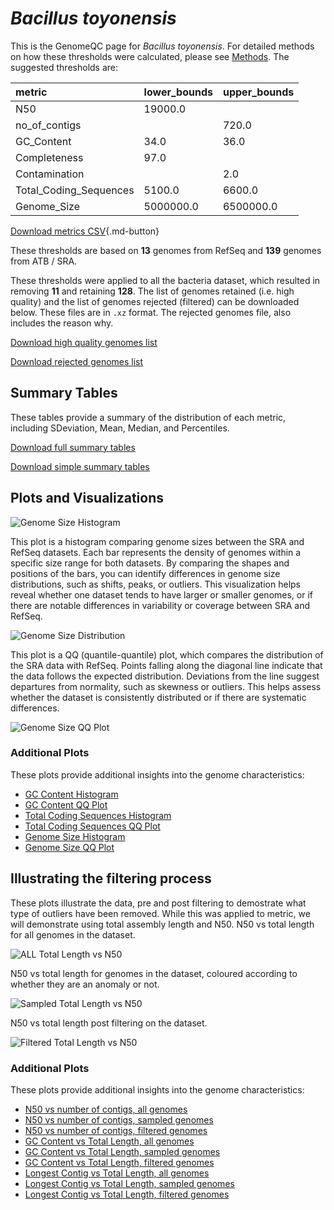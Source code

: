 # *Bacillus toyonensis*

This is the GenomeQC page for *Bacillus toyonensis*. For detailed methods on how these thresholds were calculated, please see [Methods](../../methods.md).
The suggested thresholds are: 

| metric                 | lower_bounds   | upper_bounds   |
|:-----------------------|:---------------|:---------------|
| N50                    | 19000.0        |                |
| no_of_contigs          |                | 720.0          |
| GC_Content             | 34.0           | 36.0           |
| Completeness           | 97.0           |                |
| Contamination          |                | 2.0            |
| Total_Coding_Sequences | 5100.0         | 6600.0         |
| Genome_Size            | 5000000.0      | 6500000.0      |

[Download metrics CSV](Bacillus_toyonensis_metrics.csv){.md-button}


These thresholds are based on **13** genomes from RefSeq and **139** genomes from ATB / SRA.

These thresholds were applied to all the bacteria dataset, which resulted in removing **11** and retaining **128**.
The list of genomes retained (i.e. high quality) and the list of genomes rejected (filtered) can be downloaded below. These files are in `.xz` format. The rejected genomes file, also includes the reason why.

[Download high quality genomes list](Bacillus_toyonensis_high_quality_genomes.csv.xz)


[Download rejected genomes list](Bacillus_toyonensis_filtered_out_genomes.csv.xz)



## Summary Tables
These tables provide a summary of the distribution of each metric, including SDeviation, Mean, Median, and Percentiles.

[Download full summary tables](summary.csv)

[Download simple summary tables](selected_summary.csv)

## Plots and Visualizations

![Genome Size Histogram](Genome_Size_refseq_histogram_kde.png)

This plot is a histogram comparing genome sizes between the SRA and RefSeq datasets. Each bar represents the density of genomes within a specific size range for both datasets. By comparing the shapes and positions of the bars, you can identify differences in genome size distributions, such as shifts, peaks, or outliers. This visualization helps reveal whether one dataset tends to have larger or smaller genomes, or if there are notable differences in variability or coverage between SRA and RefSeq.

![Genome Size Distribution](Genome_Size_refseq_histogram_kde.png)

This plot is a QQ (quantile-quantile) plot, which compares the distribution of the SRA data with RefSeq. Points falling along the diagonal line indicate that the data follows the expected distribution. Deviations from the line suggest departures from normality, such as skewness or outliers. This helps assess whether the dataset is consistently distributed or if there are systematic differences.

![Genome Size QQ Plot](Genome_Size_refseq_qqplot.png)

### Additional Plots

These plots provide additional insights into the genome characteristics:

- [GC Content Histogram](GC_Content_refseq_histogram_kde.png)
- [GC Content QQ Plot](GC_Content_refseq_qqplot.png)
- [Total Coding Sequences Histogram](Total_Coding_Sequences_refseq_histogram_kde.png)
- [Total Coding Sequences QQ Plot](Total_Coding_Sequences_refseq_qqplot.png)
- [Genome Size Histogram](Genome_Size_refseq_histogram_kde.png)
- [Genome Size QQ Plot](Genome_Size_refseq_qqplot.png)
## Illustrating the filtering process
These plots illustrate the data, pre and post filtering to demostrate what type of outliers have been removed. While this was applied to metric, we will demonstrate using total assembly length and N50.
N50 vs total length for all genomes in the dataset.

![ALL Total Length vs N50](Bacillus_toyonensis_all_total_length_N50.png)

N50 vs total length for genomes in the dataset, coloured according to whether they are an anomaly or not.

![Sampled Total Length vs N50](Bacillus_toyonensis_sample_total_length_N50.png)

N50 vs total length post filtering on the dataset.

![Filtered Total Length vs N50](Bacillus_toyonensis_filt_total_length_N50.png)

### Additional Plots

These plots provide additional insights into the genome characteristics:

- [N50 vs number of contigs, all genomes](Bacillus_toyonensis_all_N50_number.png)
- [N50 vs number of contigs, sampled genomes](Bacillus_toyonensis_sample_N50_number.png)
- [N50 vs number of contigs, filtered genomes](Bacillus_toyonensis_filt_N50_number.png)
- [GC Content vs Total Length, all genomes](Bacillus_toyonensis_all_total_length_GC_Content.png)
- [GC Content vs Total Length, sampled genomes](Bacillus_toyonensis_sample_total_length_GC_Content.png)
- [GC Content vs Total Length, filtered genomes](Bacillus_toyonensis_filt_total_length_GC_Content.png)
- [Longest Contig vs Total Length, all genomes](Bacillus_toyonensis_all_total_length_longest.png)
- [Longest Contig vs Total Length, sampled genomes](Bacillus_toyonensis_sample_total_length_longest.png)
- [Longest Contig vs Total Length, filtered genomes](Bacillus_toyonensis_filt_total_length_longest.png)
